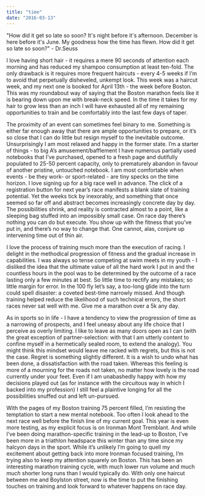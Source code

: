 ```yaml
---
title: "time"
date: "2016-03-13"
---
```


<div class="message">
  "How did it get so late so soon?
   It's night before it's afternoon.
   December is here before it's June.
   My goodness how the time has flewn.
   How did it get so late so soon?"
   - Dr.Seuss
</div>

I love having short hair - it requires a mere 90 seconds of attention each morning and has reduced my shampoo consumption at least ten-fold. The only drawback is it requires more frequent haircuts - every 4-5 weeks if I’m to avoid that perpetually disheveled, unkempt look. This week was a haircut week, and my next one is booked for April 13th - the week before Boston. This was my roundabout way of saying that the Boston marathon feels like it is bearing down upon me with break-neck speed. In the time it takes for my hair to grow less than an inch I will have exhausted all of my remaining opportunities to train and be comfortably into the last few days of taper. 

The proximity of an event can sometimes feel binary to me. Something is either far enough away that there are ample opportunities to prepare, or it’s so close that I can do little but resign myself to the inevitable outcome. Unsurprisingly I am most relaxed and happy in the former state. I’m a starter of things - to big A’s amusement/bafflement I have numerous  partially used notebooks that I’ve purchased, opened to a fresh page and dutifully populated to 25-50 percent capacity, only to prematurely abandon in favour of another pristine, untouched notebook. I am most comfortable when events - be they work- or sport-related -  are tiny specks on the time horizon. I love signing up for a big race well in advance. The click of a registration button for next year’s race manifests a blank slate of training potential. Yet the weeks tick by inexorably, and something that once seemed so far off and abstract becomes increasingly concrete day by day. The possibilities shrink, and reality is contracted almost to a point, like a sleeping bag stuffed into an impossibly small case. On race day there’s nothing you can do but execute. You show up with the fitness that you’ve put in, and there’s no way to change that. One cannot, alas, conjure up intervening time out of thin air.

I love the process of training much more than the execution of racing. I delight in the methodical progression of fitness and the gradual increase in capabilities. I was always so tense competing at swim meets in my youth - I disliked the idea that the ultimate value of all the hard work I put in and the countless hours in the pool was to be determined by the outcome of  a race lasting only a few minutes at best. So little time to rectify any mistakes; so little margin for error. In the 100 fly let’s say, a too-long glide into the turn could spell disaster: a coveted best-time narrowly missed. And though training helped reduce the likelihood of such technical errors, the short races never sat well with me. Give me a marathon over a 5k any day. 

As in sports so in life - I have a tendency to view the progression of time as a narrowing of prospects, and I feel uneasy about any life choice that I perceive as overly limiting. I like to leave as many doors open as I can (with the great exception of partner-selection: with that I am utterly content to confine myself in a hermetically sealed room, to extend the analogy). You might think this mindset would leave me racked with regrets, but this is not the case. Regret is something slightly different. It is a wish to undo what has been done, a dissatisfaction with the road taken. Whereas this feeling is more of a mourning for the roads not taken, no matter how lovely is the road currently under your feet. Even if I am unabashedly happy with how my decisions played out (as for instance with the circuitous way in which I backed into my profession) I still feel a plaintive longing for all the possibilities snuffed out and left un-pursued.

With the pages of my Boston training 75 percent filled, I’m resisting the temptation to start a new mental notebook. Too often I look ahead to the next race well before the finish line of my current goal. This year is even more testing, as my explicit focus is on Ironman Mont Tremblant. And while I’ve been doing marathon-specific training in the lead-up to Boston, I’ve been more in a triathlon headspace this winter than any time since my halcyon days in the sport. While it’s unlikely I’m going to quell my excitement about getting back into more Ironman focused training, I’m trying also to keep my attention squarely on Boston. This has been an interesting marathon training cycle, with much lower run volume and much _much_ shorter long runs than I would typically do. With only one haircut between me and Boylston street, now is the time to put the finishing touches on training and look forward to whatever happens on race day.